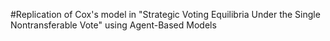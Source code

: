 #Replication of Cox's model in "Strategic Voting Equilibria Under the Single Nontransferable Vote" using Agent-Based Models
